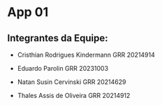 # App 01
## Integrantes da Equipe:

- Cristhian Rodrigues Kindermann 
GRR 20214914

- Eduardo Parolin
GRR 20231003

- Natan Susin Cervinski
GRR 20214629

- Thales Assis de Oliveira
GRR 20214912
